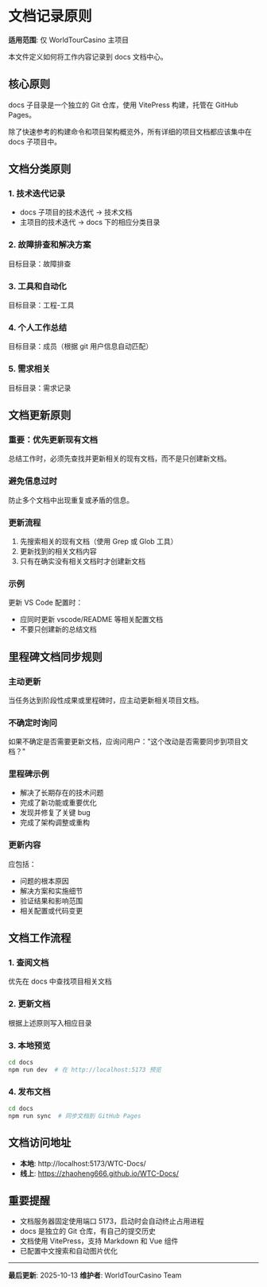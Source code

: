 # 文档记录原则

**适用范围**: 仅 WorldTourCasino 主项目

本文件定义如何将工作内容记录到 docs 文档中心。

## 核心原则

docs 子目录是一个独立的 Git 仓库，使用 VitePress 构建，托管在 GitHub Pages。

除了快速参考的构建命令和项目架构概览外，所有详细的项目文档都应该集中在 docs 子项目中。

## 文档分类原则

### 1. 技术迭代记录

- docs 子项目的技术迭代 → 技术文档
- 主项目的技术迭代 → docs 下的相应分类目录

### 2. 故障排查和解决方案

目标目录：故障排查

### 3. 工具和自动化

目标目录：工程-工具

### 4. 个人工作总结

目标目录：成员（根据 git 用户信息自动匹配）

### 5. 需求相关

目标目录：需求记录

## 文档更新原则

### 重要：优先更新现有文档

总结工作时，必须先查找并更新相关的现有文档，而不是只创建新文档。

### 避免信息过时

防止多个文档中出现重复或矛盾的信息。

### 更新流程

1. 先搜索相关的现有文档（使用 Grep 或 Glob 工具）
2. 更新找到的相关文档内容
3. 只有在确实没有相关文档时才创建新文档

### 示例

更新 VS Code 配置时：
- 应同时更新 vscode/README 等相关配置文档
- 不要只创建新的总结文档

## 里程碑文档同步规则

### 主动更新

当任务达到阶段性成果或里程碑时，应主动更新相关项目文档。

### 不确定时询问

如果不确定是否需要更新文档，应询问用户："这个改动是否需要同步到项目文档？"

### 里程碑示例

- 解决了长期存在的技术问题
- 完成了新功能或重要优化
- 发现并修复了关键 bug
- 完成了架构调整或重构

### 更新内容

应包括：
- 问题的根本原因
- 解决方案和实施细节
- 验证结果和影响范围
- 相关配置或代码变更

## 文档工作流程

### 1. 查阅文档

优先在 docs 中查找项目相关文档

### 2. 更新文档

根据上述原则写入相应目录

### 3. 本地预览

```bash
cd docs
npm run dev  # 在 http://localhost:5173 预览
```

### 4. 发布文档

```bash
cd docs
npm run sync  # 同步文档到 GitHub Pages
```

## 文档访问地址

- **本地**: http://localhost:5173/WTC-Docs/
- **线上**: https://zhaoheng666.github.io/WTC-Docs/

## 重要提醒

- 文档服务器固定使用端口 5173，启动时会自动终止占用进程
- docs 是独立的 Git 仓库，有自己的提交历史
- 文档使用 VitePress，支持 Markdown 和 Vue 组件
- 已配置中文搜索和自动图片优化

---

**最后更新**: 2025-10-13
**维护者**: WorldTourCasino Team
